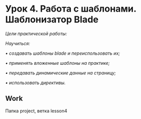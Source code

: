 # Урок 4. Работа с шаблонами. Шаблонизатор Blade #
<i> Цели практической работы:

Научиться:

• создавать шаблоны blade и переиспользовать их;

• применять вложенные шаблоны на практике;

• передавать динамические данные на страницу;

• использовать директивы.
</i>

## Work ##

Папка project, ветка lesson4



